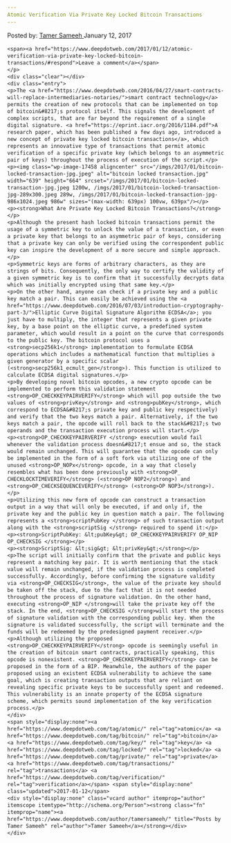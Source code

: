 ```yaml
---
Atomic Verification Via Private Key Locked Bitcoin Transactions
---
```

<article class="post-listing post-17451 post type-post status-publish format-standard has-post-thumbnail hentry  tag-atomic tag-bitcoin tag-key tag-locked tag-private tag-transactions tag-verification">
    <div class="post-inner">
        <span>Posted by: <a href="https://www.deepdotweb.com/author/tamersameeh/" title="">Tamer Sameeh </a></span>
    <span>January 12, 2017</span>
    
    <span><a href="https://www.deepdotweb.com/2017/01/12/atomic-verification-via-private-key-locked-bitcoin-transactions/#respond">Leave a comment</a></span>
    </p>
    <div class="clear"></div>
    <div class="entry">
    <p>The <a href="https://www.deepdotweb.com/2016/04/27/smart-contracts-will-replace-intermediaries-notaries/">smart contract technology</a> permits the creation of new protocols that can be implemented on top of bitcoin&#8217;s protocol itself. This signals the development of complex scripts, that are far beyond the requirement of a single digital signature. <a href="https://eprint.iacr.org/2016/1184.pdf">A research paper, which has been published a few days ago, introduced a new concept of private key locked bitcoin transactions</a>, which represents an innovative type of transactions that permit atomic verification of a specific private key (which belongs to an asymmetric pair of keys) throughout the process of execution of the script.</p>
    <p><img class="wp-image-17458 aligncenter" src="/imgs/2017/01/bitcoin-locked-transaction-jpg.jpeg" alt="bitcoin locked transaction.jpg" width="639" height="664" srcset="/imgs/2017/01/bitcoin-locked-transaction-jpg.jpeg 1200w, /imgs/2017/01/bitcoin-locked-transaction-jpg-289x300.jpeg 289w, /imgs/2017/01/bitcoin-locked-transaction-jpg-986x1024.jpeg 986w" sizes="(max-width: 639px) 100vw, 639px"/></p>
    <p><strong>What Are Private Key Locked Bitcoin Transactions?</strong></p>
    <p>Although the present hash locked bitcoin transactions permit the usage of a symmetric key to unlock the value of a transaction, or even a private key that belongs to an asymmetric pair of keys, considering that a private key can only be verified using the correspondent public key can inspire the development of a more secure and simple approach.</p>
    <p>Symmetric keys are forms of arbitrary characters, as they are strings of bits. Consequently, the only way to certify the validity of a given symmetric key is to confirm that it successfully decrypts data which was initially encrypted using that same key.</p>
    <p>On the other hand, anyone can check if a private key and a public key match a pair. This can easily be achieved using the <a href="https://www.deepdotweb.com/2016/07/03/introduction-cryptography-part-3/">Elliptic Curve Digital Signature Algorithm ECDSA</a>; you just have to multiply, the integer that represents a given private key, by a base point on the elliptic curve, a predefined system parameter, which would result in a point on the curve that corresponds to the public key. The bitcoin protocol uses a <strong>secp256k1</strong> implementation to formulate ECDSA operations which includes a mathematical function that multiplies a given generator by a specific scalar (<strong>secp256k1_ecmult_gen</strong>). This function is utilized to calculate ECDSA digital signatures.</p>
    <p>By developing novel bitcoin opcodes, a new crypto opcode can be implemented to perform this validation statement <strong>OP_CHECKKEYPAIRVERIFY</strong> which will pop outside the two values of <strong>privKey</strong> and <strong>pubKey</strong>, which correspond to ECDSA&#8217;s private key and public key respectively) and verify that the two keys match a pair. Alternatively, if the two keys match a pair, the opcode will roll back to the stack&#8217;s two operands and the transaction execution process will start.</p>
    <p><strong>OP_CHECKKEYPAIRVERIFY </strong> execution would fail whenever the validation process doesn&#8217;t ensue and so, the stack would remain unchanged. This will guarantee that the opcode can only be implemented in the form of a soft fork via utilizing one of the unused <strong>OP_NOPx</strong> opcode, in a way that closely resembles what has been done previously with <strong>OP_ CHECKLOCKTIMEVERIFY</strong> (<strong>OP NOP2</strong>) and <strong>OP_CHECKSEQUENCEVERIFY</strong> (<strong>OP NOP3</strong>).</p>
    <p>Utilizing this new form of opcode can construct a transaction output in a way that will only be executed, if and only if, the private key and the public key in question match a pair. The following represents a <strong>scriptPubKey </strong> of such transaction output along with the <strong>scriptSig </strong> required to spend it:</p>
    <p><strong>ScriptPubKey: &lt;pubKey&gt; OP_CHECKKEYPAIRVERIFY OP_NIP OP_CHECKSIG </strong></p>
    <p><strong>ScriptSig: &lt;sig&gt; &lt;privKey&gt;</strong></p>
    <p>The script will initially confirm that the private and public keys represent a matching key pair. It is worth mentioning that the stack value will remain unchanged, if the validation process is completed successfully. Accordingly, before confirming the signature validity via <strong>OP_CHECKSIG</strong>, the value of the private key should be taken off the stack, due to the fact that it is not needed throughout the process of signature validation. On the other hand, executing <strong>OP_NIP </strong>will take the private key off the stack. In the end, <strong>OP_CHECKSIG </strong>will start the process of signature validation with the corresponding public key. When the signature is validated successfully, the script will terminate and the funds will be redeemed by the predesigned payment receiver.</p>
    <p>Although utilizing the proposed <strong>OP_CHECKKEYPAIRVERIFY</strong> opcode is seemingly useful in the creation of bitcoin smart contracts, practically speaking, this opcode is nonexistent. <strong>OP_CHECKKEYPAIRVERIFY</strong> can be proposed in the form of a BIP. Meanwhile, the authors of the paper proposed using an existent ECDSA vulnerability to achieve the same goal, which is creating transaction outputs that are reliant on revealing specific private keys to be successfully spent and redeemed. This vulnerability is an innate property of the ECDSA signature scheme, which permits sound implementation of the key verification process.</p>
    </div>
    <span style="display:none"><a href="https://www.deepdotweb.com/tag/atomic/" rel="tag">atomic</a> <a href="https://www.deepdotweb.com/tag/bitcoin/" rel="tag">bitcoin</a> <a href="https://www.deepdotweb.com/tag/key/" rel="tag">key</a> <a href="https://www.deepdotweb.com/tag/locked/" rel="tag">locked</a> <a href="https://www.deepdotweb.com/tag/private/" rel="tag">private</a> <a href="https://www.deepdotweb.com/tag/transactions/" rel="tag">transactions</a> <a href="https://www.deepdotweb.com/tag/verification/" rel="tag">verification</a></span> <span style="display:none" class="updated">2017-01-12</span>
    <div style="display:none" class="vcard author" itemprop="author" itemscope itemtype="http://schema.org/Person"><strong class="fn" itemprop="name"><a href="https://www.deepdotweb.com/author/tamersameeh/" title="Posts by Tamer Sameeh" rel="author">Tamer Sameeh</a></strong></div>
    </div>
</article>

